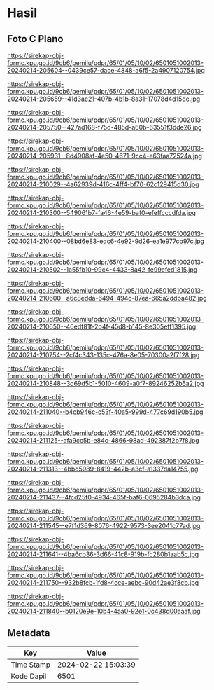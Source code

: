 # Hasil

## Foto C Plano

https://sirekap-obj-formc.kpu.go.id/9cb6/pemilu/pdpr/65/01/05/10/02/6501051002013-20240214-205604--0439ce57-dace-4848-a6f5-2a4907120754.jpg

https://sirekap-obj-formc.kpu.go.id/9cb6/pemilu/pdpr/65/01/05/10/02/6501051002013-20240214-205659--41d3ae21-407b-4b1b-8a31-17078d4d15de.jpg

https://sirekap-obj-formc.kpu.go.id/9cb6/pemilu/pdpr/65/01/05/10/02/6501051002013-20240214-205750--427ad168-f75d-485d-a60b-63551f3dde26.jpg

https://sirekap-obj-formc.kpu.go.id/9cb6/pemilu/pdpr/65/01/05/10/02/6501051002013-20240214-205931--8d4908af-4e50-4671-9cc4-e63faa72524a.jpg

https://sirekap-obj-formc.kpu.go.id/9cb6/pemilu/pdpr/65/01/05/10/02/6501051002013-20240214-210029--4a62939d-416c-4ff4-bf70-62c129415d30.jpg

https://sirekap-obj-formc.kpu.go.id/9cb6/pemilu/pdpr/65/01/05/10/02/6501051002013-20240214-210300--549061b7-fa46-4e59-baf0-efeffcccdfda.jpg

https://sirekap-obj-formc.kpu.go.id/9cb6/pemilu/pdpr/65/01/05/10/02/6501051002013-20240214-210400--08bd6e83-edc6-4e92-9d26-ea1e977cb97c.jpg

https://sirekap-obj-formc.kpu.go.id/9cb6/pemilu/pdpr/65/01/05/10/02/6501051002013-20240214-210502--1a55fb10-99c4-4433-8a42-fe99efed1815.jpg

https://sirekap-obj-formc.kpu.go.id/9cb6/pemilu/pdpr/65/01/05/10/02/6501051002013-20240214-210600--a6c8edda-6494-494c-87ea-665a2ddba482.jpg

https://sirekap-obj-formc.kpu.go.id/9cb6/pemilu/pdpr/65/01/05/10/02/6501051002013-20240214-210650--46edf81f-2b4f-45d8-b145-8e305eff1395.jpg

https://sirekap-obj-formc.kpu.go.id/9cb6/pemilu/pdpr/65/01/05/10/02/6501051002013-20240214-210754--2cf4c343-135c-476a-8e05-70300a2f7f28.jpg

https://sirekap-obj-formc.kpu.go.id/9cb6/pemilu/pdpr/65/01/05/10/02/6501051002013-20240214-210848--3d69d5b1-5010-4609-a0f7-89246252b5a2.jpg

https://sirekap-obj-formc.kpu.go.id/9cb6/pemilu/pdpr/65/01/05/10/02/6501051002013-20240214-211040--b4cb946c-c53f-40a5-999d-477c69d190b5.jpg

https://sirekap-obj-formc.kpu.go.id/9cb6/pemilu/pdpr/65/01/05/10/02/6501051002013-20240214-211125--afa9cc5b-e84c-4866-98ad-492387f2b7f8.jpg

https://sirekap-obj-formc.kpu.go.id/9cb6/pemilu/pdpr/65/01/05/10/02/6501051002013-20240214-211313--4bbd5989-8419-442b-a3cf-a1337da14755.jpg

https://sirekap-obj-formc.kpu.go.id/9cb6/pemilu/pdpr/65/01/05/10/02/6501051002013-20240214-211437--4fcd25f0-4934-465f-baf6-0695284b3dca.jpg

https://sirekap-obj-formc.kpu.go.id/9cb6/pemilu/pdpr/65/01/05/10/02/6501051002013-20240214-211545--e7f1d369-8076-4922-9573-3ee2041c77ad.jpg

https://sirekap-obj-formc.kpu.go.id/9cb6/pemilu/pdpr/65/01/05/10/02/6501051002013-20240214-211641--4ba6cb36-3d66-41c8-919b-fc280b1aab5c.jpg

https://sirekap-obj-formc.kpu.go.id/9cb6/pemilu/pdpr/65/01/05/10/02/6501051002013-20240214-211750--932b8fcb-1fd8-4cce-aebc-90d42ae3f8cb.jpg

https://sirekap-obj-formc.kpu.go.id/9cb6/pemilu/pdpr/65/01/05/10/02/6501051002013-20240214-211840--b0120e9e-10b4-4aa0-92e1-0c438d00aaaf.jpg


## Metadata

| Key        | Value               |
| ---------- | ------------------- |
| Time Stamp | 2024-02-22 15:03:39 |
| Kode Dapil | 6501                |




